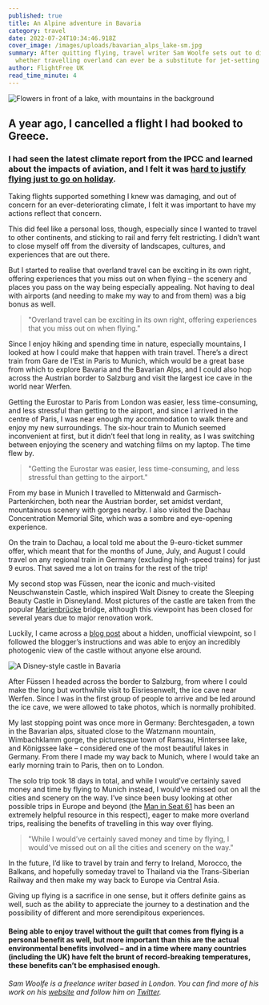 ```yaml
---
published: true
title: An Alpine adventure in Bavaria
category: travel
date: 2022-07-24T10:34:46.918Z
cover_image: /images/uploads/bavarian_alps_lake-sm.jpg
summary: After quitting flying, travel writer Sam Woolfe sets out to discover
  whether travelling overland can ever be a substitute for jet-setting
author: FlightFree UK
read_time_minute: 4
---
```

![Flowers in front of a lake, with mountains in the background](/images/uploads/bavarian_alps_lake-lg.jpg "The Bavarian Alps ")

## A year ago, I cancelled a flight I had booked to Greece.

### I had seen the latest climate report from the IPCC and learned about the impacts of aviation, and I felt it was [hard to justify flying just to go on holiday](https://www.samwoolfe.com/2021/08/flying-in-an-age-of-climate-breakdown.html).

Taking flights supported something I knew was damaging, and out of concern for an ever-deteriorating climate, I felt it was important to have my actions reflect that concern. 

This did feel like a personal loss, though, especially since I wanted to travel to other continents, and sticking to rail and ferry felt restricting. I didn’t want to close myself off from the diversity of landscapes, cultures, and experiences that are out there.

But I started to realise that overland travel can be exciting in its own right, offering experiences that you miss out on when flying – the scenery and places you pass on the way being especially appealing. Not having to deal with airports (and needing to make my way to and from them) was a big bonus as well. 

> "Overland travel can be exciting in its own right, offering experiences that you miss out on when flying."

Since I enjoy hiking and spending time in nature, especially mountains, I looked at how I could make that happen with train travel. There’s a direct train from Gare de l’Est in Paris to Munich, which would be a great base from which to explore Bavaria and the Bavarian Alps, and I could also hop across the Austrian border to Salzburg and visit the largest ice cave in the world near Werfen.

Getting the Eurostar to Paris from London was easier, less time-consuming, and less stressful than getting to the airport, and since I arrived in the centre of Paris, I was near enough my accommodation to walk there and enjoy my new surroundings. The six-hour train to Munich seemed inconvenient at first, but it didn’t feel that long in reality, as I was switching between enjoying the scenery and watching films on my laptop. The time flew by. 

> "Getting the Eurostar was easier, less time-consuming, and less stressful than getting to the airport."

From my base in Munich I travelled to Mittenwald and Garmisch-Partenkirchen, both near the Austrian border, set amidst verdant, mountainous scenery with gorges nearby. I also visited the Dachau Concentration Memorial Site, which was a sombre and eye-opening experience. 

On the train to Dachau, a local told me about the 9-euro-ticket summer offer, which meant that for the months of June, July, and August I could travel on any regional train in Germany (excluding high-speed trains) for just 9 euros. That saved me a lot on trains for the rest of the trip!

My second stop was Füssen, near the iconic and much-visited Neuschwanstein Castle, which inspired Walt Disney to create the Sleeping Beauty Castle in Disneyland. Most pictures of the castle are taken from the popular [Marienbrücke](https://de.wikipedia.org/wiki/Marienbr%C3%BCcke_(Neuschwanstein)) bridge, although this viewpoint has been closed for several years due to major renovation work. 

Luckily, I came across a [blog post](http://justingoesplaces.com/secret-viewpoint/) about a hidden, unofficial viewpoint, so I followed the blogger’s instructions and was able to enjoy an incredibly photogenic view of the castle without anyone else around. 

![A Disney-style castle in Bavaria](/images/uploads/disney_castle_bavaria.jpg "Neuschwanstein Castle – inspiration to Walt Disney")

After Füssen I headed across the border to Salzburg, from where I could make the long but worthwhile visit to Eisriesenwelt, the ice cave near Werfen. Since I was in the first group of people to arrive and be led around the ice cave, we were allowed to take photos, which is normally prohibited.

My last stopping point was once more in Germany: Berchtesgaden, a town in the Bavarian alps, situated close to the Watzmann mountain, Wimbachklamm gorge, the picturesque town of Ramsau, Hintersee lake, and Königssee lake – considered one of the most beautiful lakes in Germany. From there I made my way back to Munich, where I would take an early morning train to Paris, then on to London.

The solo trip took 18 days in total, and while I would’ve certainly saved money and time by flying to Munich instead, I would’ve missed out on all the cities and scenery on the way. I’ve since been busy looking at other possible trips in Europe and beyond (the [Man in Seat 61](https://www.seat61.com/) has been an extremely helpful resource in this respect), eager to make more overland trips, realising the benefits of travelling in this way over flying.

> "While I would’ve certainly saved money and time by flying, I would’ve missed out on all the cities and scenery on the way."

In the future, I’d like to travel by train and ferry to Ireland, Morocco, the Balkans, and hopefully someday travel to Thailand via the Trans-Siberian Railway and then make my way back to Europe via Central Asia. 

Giving up flying is a sacrifice in one sense, but it offers definite gains as well, such as the ability to appreciate the journey to a destination and the possibility of different and more serendipitous experiences. 

#### Being able to enjoy travel without the guilt that comes from flying is a personal benefit as well, but more important than this are the actual environmental benefits involved – and in a time where many countries (including the UK) have felt the brunt of record-breaking temperatures, these benefits can’t be emphasised enough.

*Sam Woolfe is a freelance writer based in London. You can find more of his work on his [website](https://www.samwoolfe.com/) and follow him on [Twitter](https://twitter.com/samwoolfe).*